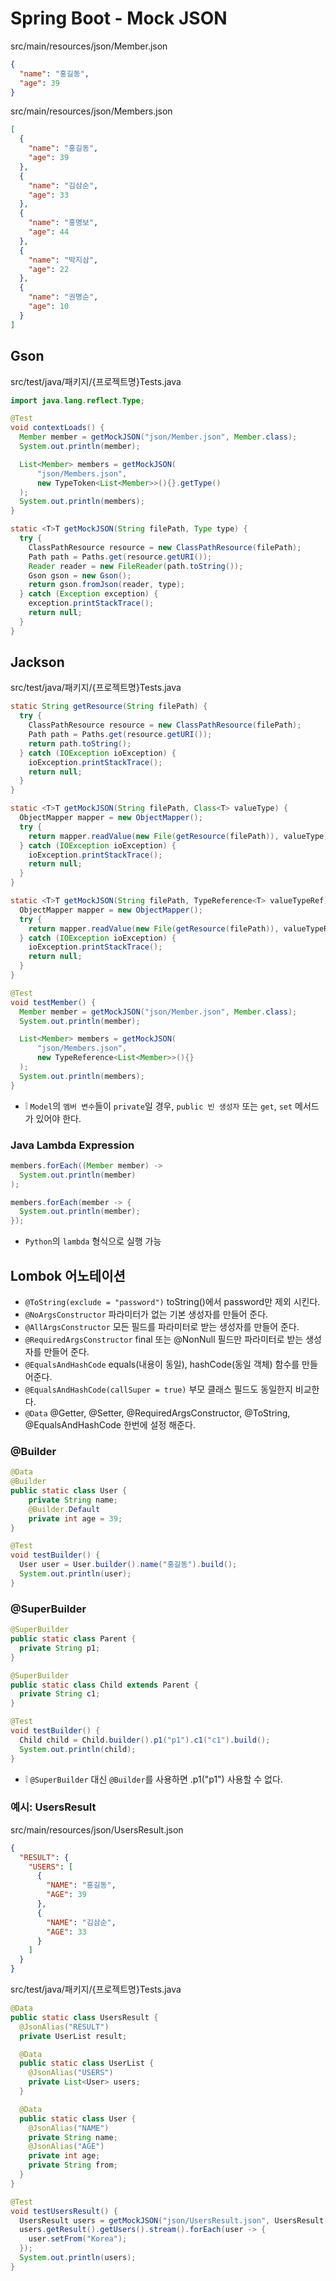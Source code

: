 # Spring Boot - Mock JSON

src/main/resources/json/Member.json
```json
{
  "name": "홍길동",
  "age": 39
}
```

src/main/resources/json/Members.json
```json
[
  {
    "name": "홍길동",
    "age": 39
  },
  {
    "name": "김삼순",
    "age": 33
  },
  {
    "name": "홍명보",
    "age": 44
  },
  {
    "name": "박지삼",
    "age": 22
  },
  {
    "name": "권명순",
    "age": 10
  }
]
```

## Gson
src/test/java/패키지/{프로젝트명}Tests.java
```java
import java.lang.reflect.Type;
```
```java
@Test
void contextLoads() {
  Member member = getMockJSON("json/Member.json", Member.class);
  System.out.println(member);

  List<Member> members = getMockJSON(
      "json/Members.json",
      new TypeToken<List<Member>>(){}.getType()
  );
  System.out.println(members);
}

static <T>T getMockJSON(String filePath, Type type) {
  try {
    ClassPathResource resource = new ClassPathResource(filePath);
    Path path = Paths.get(resource.getURI());
    Reader reader = new FileReader(path.toString());
    Gson gson = new Gson();
    return gson.fromJson(reader, type);
  } catch (Exception exception) {
    exception.printStackTrace();
    return null;
  }
}
```

## Jackson
src/test/java/패키지/{프로젝트명}Tests.java
```java
static String getResource(String filePath) {
  try {
    ClassPathResource resource = new ClassPathResource(filePath);
    Path path = Paths.get(resource.getURI());
    return path.toString();
  } catch (IOException ioException) {
    ioException.printStackTrace();
    return null;
  }
}

static <T>T getMockJSON(String filePath, Class<T> valueType) {
  ObjectMapper mapper = new ObjectMapper();
  try {
    return mapper.readValue(new File(getResource(filePath)), valueType);
  } catch (IOException ioException) {
    ioException.printStackTrace();
    return null;
  }
}

static <T>T getMockJSON(String filePath, TypeReference<T> valueTypeRef) {
  ObjectMapper mapper = new ObjectMapper();
  try {
    return mapper.readValue(new File(getResource(filePath)), valueTypeRef);
  } catch (IOException ioException) {
    ioException.printStackTrace();
    return null;
  }
}

@Test
void testMember() {
  Member member = getMockJSON("json/Member.json", Member.class);
  System.out.println(member);

  List<Member> members = getMockJSON(
      "json/Members.json",
      new TypeReference<List<Member>>(){}
  );
  System.out.println(members);
}
```
* ❕ `Model`의 `멤버 변수`들이 `private`일 경우, `public 빈 생성자` 또는 `get`, `set` 메서드가 있어야 한다.

### Java Lambda Expression
```java
members.forEach((Member member) ->
  System.out.println(member)
);

members.forEach(member -> {
  System.out.println(member);
});
```
* `Python`의 `lambda` 형식으로 실행 가능

## Lombok 어노테이션
* `@ToString(exclude = "password")` toString()에서 password만 제외 시킨다.
* `@NoArgsConstructor` 파라미터가 없는 기본 생성자를 만들어 준다.
* `@AllArgsConstructor` 모든 필드를 파라미터로 받는 생성자를 만들어 준다.
* `@RequiredArgsConstructor` final 또는 @NonNull 필드만 파라미터로 받는 생성자를 만들어 준다.
* `@EqualsAndHashCode` equals(내용이 동일), hashCode(동일 객체) 함수를 만들어준다.
* `@EqualsAndHashCode(callSuper = true)` 부모 클래스 필드도 동일한지 비교한다.
* `@Data` @Getter, @Setter, @RequiredArgsConstructor, @ToString, @EqualsAndHashCode 한번에 설정 해준다.

### @Builder
```java
@Data
@Builder
public static class User {
    private String name;
    @Builder.Default
    private int age = 39;
}

@Test
void testBuilder() {
  User user = User.builder().name("홍길동").build();
  System.out.println(user);
}
```

### @SuperBuilder
```java
@SuperBuilder
public static class Parent {
  private String p1;
}

@SuperBuilder
public static class Child extends Parent {
  private String c1;
}

@Test
void testBuilder() {
  Child child = Child.builder().p1("p1").c1("c1").build();
  System.out.println(child);
}
```
* ❕ `@SuperBuilder` 대신 `@Builder`를 사용하면 .p1("p1") 사용할 수 없다.

### 예시: UsersResult
src/main/resources/json/UsersResult.json
```json
{
  "RESULT": {
    "USERS": [
      {
        "NAME": "홍길동",
        "AGE": 39
      },
      {
        "NAME": "김삼순",
        "AGE": 33
      }
    ]
  }
}
```

src/test/java/패키지/{프로젝트명}Tests.java
```java
@Data
public static class UsersResult {
  @JsonAlias("RESULT")
  private UserList result;

  @Data
  public static class UserList {
    @JsonAlias("USERS")
    private List<User> users;
  }

  @Data
  public static class User {
    @JsonAlias("NAME")
    private String name;
    @JsonAlias("AGE")
    private int age;
    private String from;
  }
}

@Test
void testUsersResult() {
  UsersResult users = getMockJSON("json/UsersResult.json", UsersResult.class);
  users.getResult().getUsers().stream().forEach(user -> {
    user.setFrom("Korea");
  });
  System.out.println(users);
}
```
